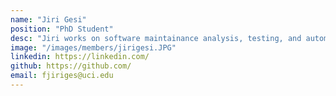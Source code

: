 ```yaml
---
name: "Jiri Gesi"
position: "PhD Student"
desc: "Jiri works on software maintainance analysis, testing, and automatic software repairs via using Artificial Intellengence techniques."
image: "/images/members/jirigesi.JPG"
linkedin: https://linkedin.com/
github: https://github.com/
email: fjiriges@uci.edu
---
```

